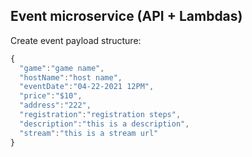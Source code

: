 ## Event microservice (API + Lambdas)

Create event payload structure:
``` js
{
  "game":"game name",
  "hostName":"host name",
  "eventDate":"04-22-2021 12PM",
  "price":"$10",
  "address":"222",
  "registration":"registration steps",
  "description":"this is a description",
  "stream":"this is a stream url"
}
```
